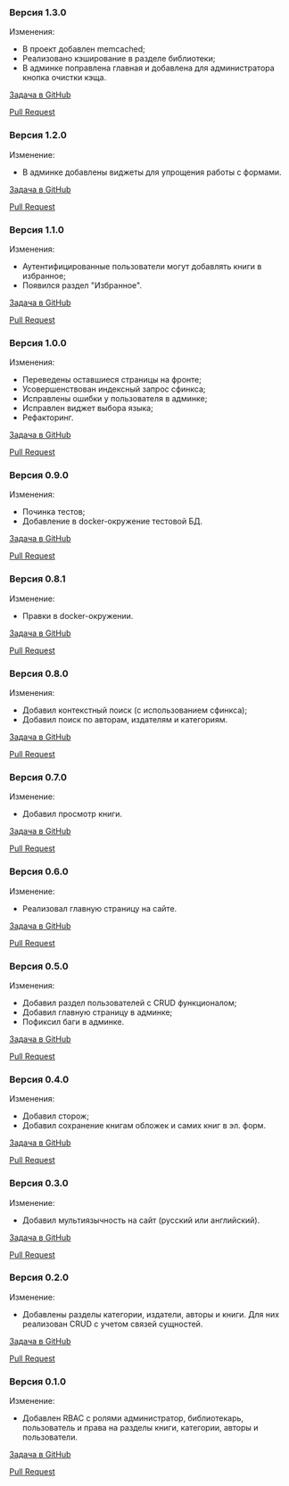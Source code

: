 ### Версия 1.3.0
Изменения:
* В проект добавлен memcached;
* Реализовано кэширование в разделе библиотеки;
* В админке поправлена главная и добавлена для администратора кнопка очистки кэща.

[Задача в GitHub](https://github.com/Almadef/yii2-library/issues/26)

[Pull Request](https://github.com/Almadef/yii2-library/pull/30)

### Версия 1.2.0
Изменение:
* В админке добавлены виджеты для упрощения работы с формами.

[Задача в GitHub](https://github.com/Almadef/yii2-library/issues/25)

[Pull Request](https://github.com/Almadef/yii2-library/pull/29)

### Версия 1.1.0
Изменения:
* Аутентифицированные пользователи могут добавлять книги в избранное;
* Появился раздел "Избранное".

[Задача в GitHub](https://github.com/Almadef/yii2-library/issues/24)

[Pull Request](https://github.com/Almadef/yii2-library/pull/27)

### Версия 1.0.0
Изменения:
* Переведены оставшиеся страницы на фронте;
* Усовершенствован индексный запрос сфинкса;
* Исправлены ошибки у пользователя в админке;
* Исправлен виджет выбора языка;
* Рефакторинг.

[Задача в GitHub](https://github.com/Almadef/yii2-library/issues/17)

[Pull Request](https://github.com/Almadef/yii2-library/pull/23)

### Версия 0.9.0
Изменения:
* Починка тестов;
* Добавление в docker-окружение тестовой БД.

[Задача в GitHub](https://github.com/Almadef/yii2-library/issues/21)

[Pull Request](https://github.com/Almadef/yii2-library/pull/22)

### Версия 0.8.1
Изменение:
* Правки в docker-окружении.

[Задача в GitHub](https://github.com/Almadef/yii2-library/issues/19)

[Pull Request](https://github.com/Almadef/yii2-library/pull/20)

### Версия 0.8.0
Изменения:
* Добавил контекстный поиск (с использованием сфинкса);
* Добавил поиск по авторам, издателям и категориям.

[Задача в GitHub](https://github.com/Almadef/yii2-library/issues/9)

[Pull Request](https://github.com/Almadef/yii2-library/pull/18)

### Версия 0.7.0
Изменение:
* Добавил просмотр книги.

[Задача в GitHub](https://github.com/Almadef/yii2-library/issues/8)

[Pull Request](https://github.com/Almadef/yii2-library/pull/15)

### Версия 0.6.0
Изменение:
* Реализовал главную страницу на сайте.

[Задача в GitHub](https://github.com/Almadef/yii2-library/issues/7)

[Pull Request](https://github.com/Almadef/yii2-library/pull/14)

### Версия 0.5.0
Изменения:
* Добавил раздел пользователей с CRUD функционалом;
* Добавил главную страницу в админке;
* Пофиксил баги в админке.

[Задача в GitHub](https://github.com/Almadef/yii2-library/issues/10)

[Pull Request](https://github.com/Almadef/yii2-library/pull/13)

### Версия 0.4.0
Изменения:
* Добавил сторож;
* Добавил сохранение книгам обложек и самих книг в эл. форм.

[Задача в GitHub](https://github.com/Almadef/yii2-library/issues/3)

[Pull Request](https://github.com/Almadef/yii2-library/pull/12)

### Версия 0.3.0
Изменение:
* Добавил мультиязычность на сайт (русский или английский).

[Задача в GitHub](https://github.com/Almadef/yii2-library/issues/6)

[Pull Request](https://github.com/Almadef/yii2-library/pull/11)

### Версия 0.2.0
Изменение:
* Добавлены разделы категории, издатели, авторы и книги. Для них реализован CRUD с учетом связей сущностей.

[Задача в GitHub](https://github.com/Almadef/yii2-library/issues/2)

[Pull Request](https://github.com/Almadef/yii2-library/pull/5)

### Версия 0.1.0
Изменение:
* Добавлен RBAC с ролями администратор, библиотекарь, пользователь и права на разделы книги, категории, авторы и пользователи.

[Задача в GitHub](https://github.com/Almadef/yii2-library/issues/1)

[Pull Request](https://github.com/Almadef/yii2-library/pull/4)
